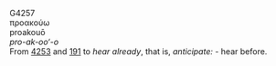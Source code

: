 <body>
  <p>G4257<br>  προακούω  <br> proakouō  <br><i>pro-ak-oo‘-o </i><br>From <a href="g4253.htm">4253</a> and <a href="g0191.htm">191</a>  to <i>hear</i> <i>already</i>, that is, <i>anticipate:</i> - hear before.<br></p>
 </body>